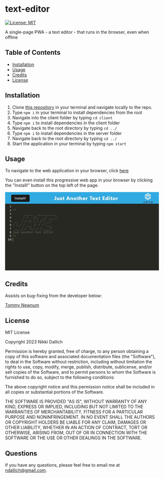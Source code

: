 # text-editor

[![License: MIT](https://img.shields.io/badge/License-MIT-yellow.svg)](https://opensource.org/licenses/MIT)

A single-page PWA - a text editor - that runs in the browser, even when offline

## Table of Contents

- [Installation](#installation)
- [Usage](#usage)
- [Credits](#credits)
- [License](#license)

## Installation

1. Clone [this repository](https://github.com/ndallich1/text-editor) in your terminal and navigate locally to the repo.
2. Type `npm i` in your terminal to install dependencies from the root
3. Navigate into the client folder by typing `cd client`
4. Type `npm i` to install dependencies in the client folder
5. Navigate back to the root directory by typing `cd ../`
6. Type `npm i` to install dependencies in the server folder
7. Navigate back to the root directory by typing `cd ../`
8. Start the application in your terminal by typing `npm start`

## Usage

To navigate to the web application in your browser, click [here](https://blooming-forest-34438.herokuapp.com/)

You can even install this progressive web app in your browser by clicking the "Install!" button on the top left of the page. 

![text-editor example](./client/src/images/text-editor-example.jpg)

## Credits

Assists on bug-fixing from the developer below:

[Tommy Newnum](https://github.com/tnewnum)

## License

MIT License

Copyright 2023 Nikki Dallich

Permission is hereby granted, free of charge, to any person obtaining a copy of this software and associated documentation files (the "Software"), to deal in the Software without restriction, including without limitation the rights to use, copy, modify, merge, publish, distribute, sublicense, and/or sell copies of the Software, and to permit persons to whom the Software is furnished to do so, subject to the following conditions:

The above copyright notice and this permission notice shall be included in all copies or substantial portions of the Software.

THE SOFTWARE IS PROVIDED "AS IS", WITHOUT WARRANTY OF ANY KIND, EXPRESS OR IMPLIED, INCLUDING BUT NOT LIMITED TO THE WARRANTIES OF MERCHANTABILITY, FITNESS FOR A PARTICULAR PURPOSE AND NONINFRINGEMENT. IN NO EVENT SHALL THE AUTHORS OR COPYRIGHT HOLDERS BE LIABLE FOR ANY CLAIM, DAMAGES OR OTHER LIABILITY, WHETHER IN AN ACTION OF CONTRACT, TORT OR OTHERWISE, ARISING FROM, OUT OF OR IN CONNECTION WITH THE SOFTWARE OR THE USE OR OTHER DEALINGS IN THE SOFTWARE.

## Questions

If you have any questions, please feel free to email me at ndallich@gmail.com.

